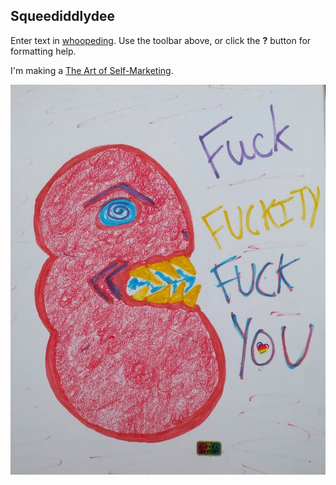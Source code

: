 ## Squeediddlydee

Enter text in [whoopeding](http://daringfireball.net/projects/markdown/). Use the toolbar above, or click the **?** button for formatting help.

I'm making a [The Art of Self-Marketing](/marketing/the-art-of-self-marketing).

![angry](/media/angrykidney.jpg)
